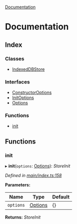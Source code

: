 [Documentation](README.md)

# Documentation

## Index

### Classes

* [IndexedDBStore](classes/indexeddbstore.md)

### Interfaces

* [ConstructorOptions](interfaces/constructoroptions.md)
* [InitOptions](interfaces/initoptions.md)
* [Options](interfaces/options.md)

### Functions

* [init](README.md#init)

## Functions

###  init

▸ **init**(`options`: [Options](interfaces/options.md)): *StoreInit*

*Defined in [main/index.ts:158](https://github.com/badbatch/cachemap/blob/ca43a4d/packages/indexed-db/src/main/index.ts#L158)*

**Parameters:**

Name | Type | Default |
------ | ------ | ------ |
`options` | [Options](interfaces/options.md) | {} |

**Returns:** *StoreInit*
